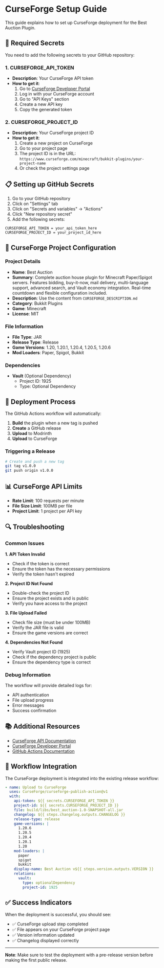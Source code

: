 # CurseForge Setup Guide

This guide explains how to set up CurseForge deployment for the Best Auction Plugin.

## 🔧 Required Secrets

You need to add the following secrets to your GitHub repository:

### 1. CURSEFORGE_API_TOKEN
- **Description**: Your CurseForge API token
- **How to get it**:
  1. Go to [CurseForge Developer Portal](https://console.curseforge.com/)
  2. Log in with your CurseForge account
  3. Go to "API Keys" section
  4. Create a new API key
  5. Copy the generated token

### 2. CURSEFORGE_PROJECT_ID
- **Description**: Your CurseForge project ID
- **How to get it**:
  1. Create a new project on CurseForge
  2. Go to your project page
  3. The project ID is in the URL: `https://www.curseforge.com/minecraft/bukkit-plugins/your-project-name`
  4. Or check the project settings page

## 📋 Setting up GitHub Secrets

1. Go to your GitHub repository
2. Click on "Settings" tab
3. Click on "Secrets and variables" → "Actions"
4. Click "New repository secret"
5. Add the following secrets:

```
CURSEFORGE_API_TOKEN = your_api_token_here
CURSEFORGE_PROJECT_ID = your_project_id_here
```

## 🎯 CurseForge Project Configuration

### Project Details
- **Name**: Best Auction
- **Summary**: Complete auction house plugin for Minecraft Paper/Spigot servers. Features bidding, buy-it-now, mail delivery, multi-language support, advanced search, and Vault economy integration. Real-time countdown and flexible configuration included.
- **Description**: Use the content from `CURSEFORGE_DESCRIPTION.md`
- **Category**: Bukkit Plugins
- **Game**: Minecraft
- **License**: MIT

### File Information
- **File Type**: JAR
- **Release Type**: Release
- **Game Versions**: 1.20, 1.20.1, 1.20.4, 1.20.5, 1.20.6
- **Mod Loaders**: Paper, Spigot, Bukkit

### Dependencies
- **Vault** (Optional Dependency)
  - Project ID: 1925
  - Type: Optional Dependency

## 🚀 Deployment Process

The GitHub Actions workflow will automatically:

1. **Build** the plugin when a new tag is pushed
2. **Create** a GitHub release
3. **Upload** to Modrinth
4. **Upload** to CurseForge

### Triggering a Release

```bash
# Create and push a new tag
git tag v1.0.0
git push origin v1.0.0
```

## 📊 CurseForge API Limits

- **Rate Limit**: 100 requests per minute
- **File Size Limit**: 100MB per file
- **Project Limit**: 1 project per API key

## 🔍 Troubleshooting

### Common Issues

**1. API Token Invalid**
- Check if the token is correct
- Ensure the token has the necessary permissions
- Verify the token hasn't expired

**2. Project ID Not Found**
- Double-check the project ID
- Ensure the project exists and is public
- Verify you have access to the project

**3. File Upload Failed**
- Check file size (must be under 100MB)
- Verify the JAR file is valid
- Ensure the game versions are correct

**4. Dependencies Not Found**
- Verify Vault project ID (1925)
- Check if the dependency project is public
- Ensure the dependency type is correct

### Debug Information

The workflow will provide detailed logs for:
- API authentication
- File upload progress
- Error messages
- Success confirmation

## 📚 Additional Resources

- [CurseForge API Documentation](https://docs.curseforge.com/)
- [CurseForge Developer Portal](https://console.curseforge.com/)
- [GitHub Actions Documentation](https://docs.github.com/en/actions)

## 🔄 Workflow Integration

The CurseForge deployment is integrated into the existing release workflow:

```yaml
- name: Upload to CurseForge
  uses: CurseForge/curseforge-publish-action@v1
  with:
    api-token: ${{ secrets.CURSEFORGE_API_TOKEN }}
    project-id: ${{ secrets.CURSEFORGE_PROJECT_ID }}
    file: build/libs/best_auction-1.0-SNAPSHOT-all.jar
    changelog: ${{ steps.changelog.outputs.CHANGELOG }}
    release-type: release
    game-versions: |
      1.20.6
      1.20.5
      1.20.4
      1.20.1
      1.20
    mod-loaders: |
      paper
      spigot
      bukkit
    display-name: Best Auction v${{ steps.version.outputs.VERSION }}
    relations:
      vault:
        type: optionalDependency
        project-id: 1925
```

## ✅ Success Indicators

When the deployment is successful, you should see:
- ✅ CurseForge upload step completed
- ✅ File appears on your CurseForge project page
- ✅ Version information updated
- ✅ Changelog displayed correctly

---

**Note**: Make sure to test the deployment with a pre-release version before making the first public release. 